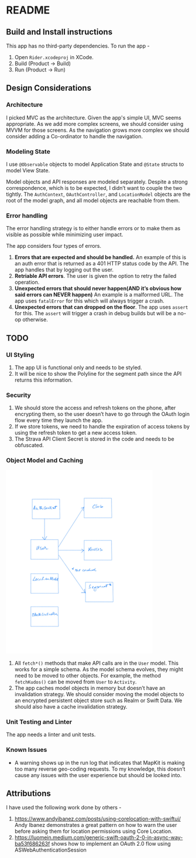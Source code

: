 # README
## Build and Install instructions
This app has no third-party dependencies. To run the app -
1. Open `Rider.xcodeproj` in  XCode.
2. Build (Product -> Build)
3. Run (Product -> Run)

## Design Considerations
### Architecture
I picked MVC as the architecture. Given the app's simple UI, MVC seems appropriate. As we add more complex screens, we should consider using MVVM for those screens. As the navigation grows more complex we should consider adding a Co-ordinator to handle the navigation. 

### Modeling State
I use `@Observable` objects to model Application State and `@State` structs to model View State. 

Model objects and API responses are modeled separately. Despite a strong correspondence, which is to be expected, I didn’t want to couple the two tightly. The `AuthContext`, `OAuthController`, and `LocationModel` objects are the root of the model graph, and all model objects are reachable from them. 

### Error handling
The error handling strategy is to either handle errors or to make them as visible as possible while minimizing user impact.  

The app considers four types of errors. 
1. **Errors that are expected and should be handled.** An example of this is an auth error that is returned as a 401 HTTP status code by the API. The app handles that by logging out the user.
3. **Retriable API errors**. The user is given the option to retry the failed operation. 
2. **Unexpected errors that should never happen(AND it’s obvious how said errors can NEVER happen)** An example is a malformed URL. The app uses `fatalError` for this which will always trigger a crash.
2. **Unexpected errors that can dropped on the floor**. The app uses `assert` for this. The `assert` will trigger a crash in debug builds but will be a no-op otherwise. 
## TODO
### UI Styling
1. The app UI is functional only and needs to be styled. 
2. It will be nice to show the Polyline for the segment path since the API returns this information.

### Security
1. We should store the access and refresh tokens on the phone, after encrypting them, so the user doesn’t have to go through the OAuth login flow every time they launch the app.
2. If we store tokens, we need to handle the expiration of access tokens by using the refresh token to get a new access token.
3. The Strava API Client Secret is stored in the code and needs to be obfuscated. 
### Object Model and Caching
<img src="./Rider.jpg" width="400">

1. All `fetch*()` methods that make API calls are in the `User` model. This works for a simple schema. As the model schema evolves, they might need to be moved to other objects. For example, the method `fetchKudos()` can be moved from `User` to `Activity`. 
1. The app caches model objects in memory but doesn’t have an invalidation strategy. We should consider moving the model objects to an encrypted persistent object store such as Realm or Swift Data. We should also have a cache invalidation strategy.

### Unit Testing and Linter
The app needs a linter and unit tests.   

### Known Issues

- A warning shows up in the run log that indicates that MapKit is making too many reverse geo-coding requests. To my knowledge, this doesn’t cause any issues with the user experience but should be looked into. 

## Attributions
I have used the following work done by others - 

1. https://www.andyibanez.com/posts/using-corelocation-with-swiftui/ Andy Ibanez demonstrates a great pattern on how to warn the user before asking them for location permissions using Core Location.
2. https://luomein.medium.com/generic-swift-oauth-2-0-in-async-way-ba53f686263f shows how to implement an OAuth 2.0 flow using ASWebAuthenticationSession



